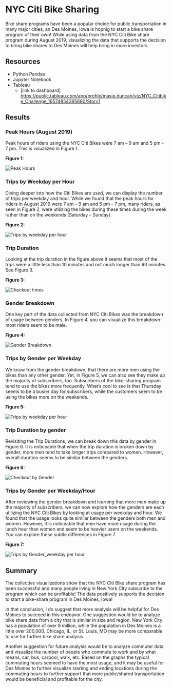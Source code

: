 # NYC Citi Bike Sharing
Bike share programs have been a popular choice for public transportation in many major cities, an Des Moines, Iowa is hopnig to start a bike share program of their own! While using data from the NYC Citi Bike share program during August 2019, visualizing the data that supports the decision to bring bike shares to Des Moines will help bring in more investors. 

## Resources
- Python Pandas
- Jupyter Notebook
- Tableau
  - [link to dashboard] https://public.tableau.com/app/profile/masie.duncan/viz/NYC_Citibike_Challenge_16574854395680/Story1

## Results

### Peak Hours (August 2019)
Peak hours of riders using the NYC Citi Bikes were 7 am – 9 am and 5 pm - 7 pm. This is visualized in Figure 1. 

**Figure 1:**

![Peak Hours](https://user-images.githubusercontent.com/102122063/178163274-4787300d-7441-430d-9ca6-60d06c1e67b6.PNG)

### Trips by Weekday per Hour
Diving deeper into how the Citi Bikes are used, we can display the number of trips per weekday and hour. While we found that the peak hours for riders in August 2019 were 7 am – 9 am and 5 pm - 7 pm, many riders, as seen in Figure 2, were utilizing the bikes during these times during the week rather than on the weekends (Saturday – Sunday). 

**Figure 2:**

![Trips by weekday per hour](https://user-images.githubusercontent.com/102122063/178163281-e3ca926a-730e-47e4-aad4-a447c000874e.PNG)

### Trip Duration
Looking at the trip duration in the figure above it seems that most of the trips were a little less than 10 minutes and not much longer than 60 minutes. See Figure 3. 

**Figure 3:**

![Checkout times](https://user-images.githubusercontent.com/102122063/178163299-34a6f768-0091-4f9d-bea4-a4887cabb9fe.PNG)


### Gender Breakdown
One key part of the data collected from NYC Citi Bikes was the breakdown of usage between genders. In Figure 4, you can visualize this breakdown- most riders seem to be male. 

**Figure 4:**

![Gender Breakdown](https://user-images.githubusercontent.com/102122063/178163303-58094052-1832-4437-a231-1b30458840bb.PNG)

### Trips by Gender per Weekday
We know from the gender breakdown, that there are more men using the bikes than any other gender. Yet, in Figure 5, we can also see they make up the majority of subscribers, too. Subscribers of the bike-sharing program tend to use the bikes more frequently. What’s cool to see is that Thursday seems to be a busier day for subscribers, while the customers seem to be using the bikes more on the weekends. 

**Figure 5:**

![Trips by weekday per hour](https://user-images.githubusercontent.com/102122063/178163331-a65805a8-c5c9-4605-8587-cb2846d379e0.PNG)


### Trip Duration by gender
Revisiting the Trip Durations, we can break down this data by gender in Figure 6. It is noticeable that when the trip duration is broken down by gender, more men tend to take longer trips compared to women. However, overall duration seems to be similar between the genders. 

**Figure 6:**

![Checkout by Gender](https://user-images.githubusercontent.com/102122063/178163339-830c4e35-5f96-4a8c-b6b7-c7a1e9224885.PNG)


### Trips by Gender per Weekday/Hour
After reviewing the gender breakdown and learning that more men make up the majority of subscribers, we can now explore how the genders are each utilizing the NYC Citi Bikes by looking at usage per weekday and hour. We found that the usage looks quite similar between the genders both men and women. However, it is noticeable that men have more usage during the lunch hour than women and seem to be heavier users on the weekends. You can explore these subtle differences in Figure 7.

**Figure 7:**

![Trips by Gender_weekday per hour](https://user-images.githubusercontent.com/102122063/178163356-9352506b-2aea-4a71-b354-662d1243d6e4.PNG)

## Summary
The collective visualizations show that the NYC Citi Bike share program has been successful and many people living in New York City subscribe to the program which can be profitable! The data positively supports the decision to start a bike-share program in Des Moines, Iowa! 

In that conclusion, I do suggest that more analysis will be helpful for Des Moines to succeed in this endeavor. One suggestion would be to analyze bike share data from a city that is similar in size and region. New York City has a population of over 8 million, while the population in Des Moines is a little over 200,000. Chicago, IL, or St. Louis, MO may be more comparable to use for further bike share analysis. 

Another suggestion for future analysis would be to analyze commuter data and visualize the number of people who commute to work and by what means, car, bus, carpool, walk, etc. Based on the graphs the typical commuting hours seemed to have the most usage, and it may be useful for Des Moines to further visualize starting and ending locations during the commuting hours to further support that more public/shared transportation would be beneficial and profitable for the city.

